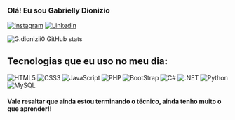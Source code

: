 ### Olá! Eu sou Gabrielly Dionizio

[![Instagram](https://img.shields.io/badge/Instagram-E4405F?style=for-the-badge&logo=instagram&logoColor=white)](https://instagram.com/g.dioniziio_)
[![Linkedin](https://img.shields.io/badge/LinkedIn-0077B5?style=for-the-badge&logo=linkedin&logoColor=white)](https://www.linkedin.com/in/gabrielly-dionizio-13155a309/)

![G.dionizii0 GitHub stats](https://github-readme-stats.vercel.app/api?username=gdionizi0&show_icons=true&theme=radical)

## Tecnologias que eu uso no meu dia:

<div>
    <img alt="HTML5" src="https://img.shields.io/badge/HTML5-E34F26?style=for-the-badge&logo=html5&logoColor=white" aling="Center">
    <img alt="CSS3" src="https://img.shields.io/badge/CSS3-1572B6?style=for-the-badge&logo=css3&logoColor=white" aling="Center">
    <img alt="JavaScript" src="https://img.shields.io/badge/JavaScript-F7DF1E?style=for-the-badge&logo=javascript&logoColor=black" aling="Center">
    <img alt="PHP" src="https://img.shields.io/badge/PHP-777BB4?style=for-the-badge&logo=php&logoColor=white" aling="Center">    
    <img alt="BootStrap" src="https://img.shields.io/badge/Bootstrap-563D7C?style=for-the-badge&logo=bootstrap&logoColor=white" aling="Center">
    <img alt="C#" src="https://img.shields.io/badge/C%23-239120?style=for-the-badge&logo=c-sharp&logoColor=white" aling="Center">
    <img alt=".NET" src="https://img.shields.io/badge/.NET-5C2D91?style=for-the-badge&logo=.net&logoColor=white" aling="Center">
    <img alt="Python" src="https://img.shields.io/badge/Python-14354C?style=for-the-badge&logo=python&logoColor=white" aling="Center">
    <img alt="MySQL" src="https://img.shields.io/badge/MySQL-00000F?style=for-the-badge&logo=mysql&logoColor=white" aling="Center">
</div>

#### Vale resaltar que ainda estou terminando o técnico, ainda tenho muito o que aprender!!

